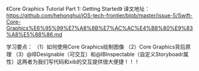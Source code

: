 
《Core Graphics Tutorial Part 1: Getting Started》
译文地址：https://github.com/hehonghui/iOS-tech-frontier/blob/master/issue-5/Swift-Core-Graphics%E6%95%99%E7%A8%8B%E7%AC%AC%E4%B8%80%E9%83%A8%E5%88%86.md

学习要点：
（1）如何使用Core Graphics绘制图像
（2）Core Graphics背后原理
（3）@IBDesignable（可交互）和@IBInspectable（自定义Storyboadr属性）这两者为我们写代码和xib的交互提供很大便捷！！！
